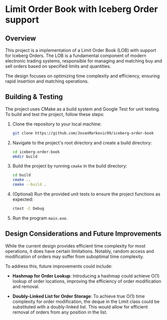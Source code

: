 # Limit Order Book with Iceberg Order support

## Overview

This project is a implementation of a Limit Order Book (LOB) with support for Iceberg Orders. The LOB is a fundamental component of modern electronic trading systems, responsible for managing and matching buy and sell orders based on specified limits and quantities.

The design focuses on optimizing time complexity and efficiency, ensuring rapid insertion and matching operations.

## Building & Testing

The project uses CMake as a build system and Google Test for unit testing. To build and test the project, follow these steps:

1. Clone the repository to your local machine:
    ```bash 
    git clone https://github.com/JovanMarkovic99/iceberg-order-book
    ```

2. Navigate to the project's root directory and create a build directory:
    ```bash
    cd iceberg-order-book
    mkdir build
    ```

3. Build the project by running `cmake` in the build directory:
    ```bash
    cd build
    cmake ..
    cmake --build .
    ```

4. (Optional) Run the provided unit tests to ensure the project functions as expected:
    ```bash
    ctest -C Debug
    ```

5. Run the program `main.exe`.

## Design Considerations and Future Improvements

While the current design provides efficient time complexity for most operations, it does have certain limitations. Notably, random access and modification of orders may suffer from suboptimal time complexity.

To address this, future improvements could include:

* **Hashmap for Order Lookup**: Introducing a hashmap could achieve O(1) lookup of order locations, improving the efficiency of order modification and removal.

* **Doubly-Linked List for Order Storage**: To achieve true O(1) time complexity for order modification, the deque in the Limit class could be substituted with a doubly-linked list. This would allow for efficient removal of orders from any position in the list.